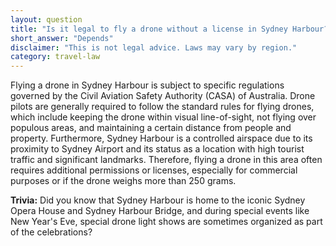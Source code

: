 ```yaml
---
layout: question
title: "Is it legal to fly a drone without a license in Sydney Harbour?"
short_answer: "Depends"
disclaimer: "This is not legal advice. Laws may vary by region."
category: travel-law
---
```

Flying a drone in Sydney Harbour is subject to specific regulations governed by the Civil Aviation Safety Authority (CASA) of Australia. Drone pilots are generally required to follow the standard rules for flying drones, which include keeping the drone within visual line-of-sight, not flying over populous areas, and maintaining a certain distance from people and property. Furthermore, Sydney Harbour is a controlled airspace due to its proximity to Sydney Airport and its status as a location with high tourist traffic and significant landmarks. Therefore, flying a drone in this area often requires additional permissions or licenses, especially for commercial purposes or if the drone weighs more than 250 grams.

**Trivia:** Did you know that Sydney Harbour is home to the iconic Sydney Opera House and Sydney Harbour Bridge, and during special events like New Year's Eve, special drone light shows are sometimes organized as part of the celebrations?
